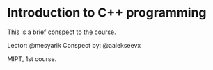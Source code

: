 # Introduction to C++ programming

This is a brief conspect to the course.

Lector: @mesyarik
Conspect by: @aalekseevx

MIPT, 1st course. 
